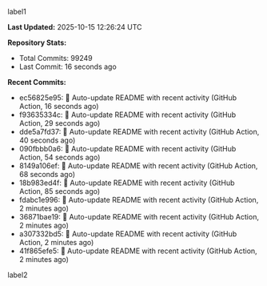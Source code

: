 
label1 
<!-- ACTIVITY_START -->
**Last Updated:** 2025-10-15 12:26:24 UTC

**Repository Stats:**
- Total Commits: 99249
- Last Commit: 16 seconds ago

**Recent Commits:**
- ec56825e95: 🤖 Auto-update README with recent activity (GitHub Action, 16 seconds ago)
- f93635334c: 🤖 Auto-update README with recent activity (GitHub Action, 29 seconds ago)
- dde5a7fd37: 🤖 Auto-update README with recent activity (GitHub Action, 40 seconds ago)
- 090fbbb0a6: 🤖 Auto-update README with recent activity (GitHub Action, 54 seconds ago)
- 8149a106ef: 🤖 Auto-update README with recent activity (GitHub Action, 68 seconds ago)
- 18b983ed4f: 🤖 Auto-update README with recent activity (GitHub Action, 85 seconds ago)
- fdabc1e996: 🤖 Auto-update README with recent activity (GitHub Action, 2 minutes ago)
- 36871bae19: 🤖 Auto-update README with recent activity (GitHub Action, 2 minutes ago)
- a307332bd5: 🤖 Auto-update README with recent activity (GitHub Action, 2 minutes ago)
- 41f865efe5: 🤖 Auto-update README with recent activity (GitHub Action, 2 minutes ago)
<!-- ACTIVITY_END -->

label2
